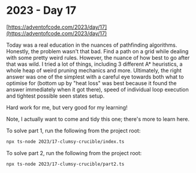 # 2023 - Day 17

[https://adventofcode.com/2023/day/17](https://adventofcode.com/2023/day/17)

Today was a real education in the nuances of pathfinding algorithms. Honestly,
the problem wasn't that bad. Find a path on a grid while dealing with some pretty
weird rules. However, the nuance of how best to go after that was wild. I tried
a lot of things, including 3 different A\* heuristics, a whole heap of weird
pruning mechanics and more. Ultimately, the right answer was one of the simplest
with a careful eye towards both what to optimise for (bottom up by "heat loss"
was best because it found the answer immediately when it got there), speed of
individual loop execution and tightest possible seen states setup.

Hard work for me, but very good for my learning!

Note, I actually want to come and tidy this one; there's more to learn here.

To solve part 1, run the following from the project root:

```sh
npx ts-node 2023/17-clumsy-crucible/index.ts
```

To solve part 2, run the following from the project root:

```sh
npx ts-node 2023/17-clumsy-crucible/part2.ts
```
